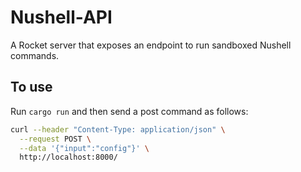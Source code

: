# Nushell-API

A Rocket server that exposes an endpoint to run sandboxed Nushell commands.

## To use

Run `cargo run` and then send a post command as follows:

```sh
curl --header "Content-Type: application/json" \
  --request POST \
  --data '{"input":"config"}' \
  http://localhost:8000/
```
